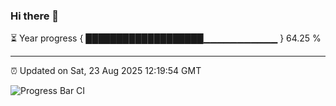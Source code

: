 ### Hi there 👋

⏳ Year progress { ███████████████████▁▁▁▁▁▁▁▁▁▁▁ } 64.25 %

---

⏰ Updated on Sat, 23 Aug 2025 12:19:54 GMT

![Progress Bar CI](https://github.com/Shyam-Makwana/GitHub-Actions-Demo/workflows/Progress%20Bar%20CI/badge.svg)
